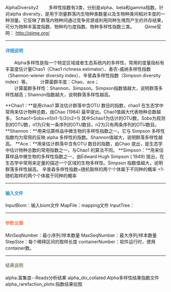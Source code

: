 AlphaDiversity2
　　多样性指数有3类，分别是alpha、beta和gamma指数。针对alpha diversity，是用于测量群落内生物种类数量以及生物种类间相对丰度的一种测量。它反映了群落内物种间通过竞争资源或利用同种生境而产生的共存结果，可分为物种丰富度指数、物种均匀度指数、物种多样性指数三类。
　　Qiime官网：  http://qiime.org/
***
#### **<span class="glyphicon glyphicon-tags" aria-hidden="true" style="color:#3090C7"></span></i><span style="color:#3090C7"> 详细说明**

　　Alpha多样性是指一个特定区域或者生态系统内的多样性，常用的度量指标有丰富度估计量Chao1（Chao1 richness estimator）、香农-威纳多样性指数（Shannon-wiener diversity index）、辛普森多样性指数（Simpson diversity index）等。
　　计算菌群丰度：Chao、ace；  
　　计算菌群多样性：Shannon、Simpson。Simpson指数值越大，说明群落多样性越高；Shannon指数越大，说明群落多样性越高。

**Chao1：**是用chao1 算法估计群落中含OTU 数目的指数，chao1 在生态学中常用来估计物种总数，由Chao (1984) 最早提出。Chao1值越大代表物种总数越多。
Schao1=Sobs+n1(n1-1)/2(n2+1)
其中Schao1为估计的OTU数，Sobs为观测到的OTU数，n1为只有一条序列的OTU数目，n2为只有两条序列的OTU数目。
**Shannon：**用来估算样品中微生物的多样性指数之一。它与 Simpson 多样性指数均为常用的反映 alpha 多样性的指数。Shannon值越大，说明群落多样性越高。
**Ace：**用来估计群落中含有OTU 数目的指数，由Chao 提出，是生态学中估计物种总数的常用指数之一，与Chao1 的算法不同。
**Simpson：**用来估算样品中微生物的多样性指数之一，由Edward Hugh Simpson ( 1949) 提出，在生态学中常用来定量的描述一个区域的生物多样性。Simpson 指数值越大，说明群落多样性越高。
辛普森多样性指数=随机取样的两个个体属于不同种的概率
=1-随机取样的两个个体属于同种的概率

***
#### **<i class="fa fa-dot-circle-o" aria-hidden="true" style="color:#3090C7"></i><span style="color:#3090C7"> 输入文件**
InputBiom：输入biom文件
MapFile：mapping文件
InputTree：

***
#### **<i class="fa fa-cog" aria-hidden="true" style="color:#F88158"></i> <span style="color:#F88158">参数设置**
MinSeqNumber：最小序列/样本数量
MaxSeqNumber：最大序列/样本数量
StepSize：每个稀释区间的取样长度
containerNumber：软件运行时，使用container数。


***
#### **<i class="fa fa-file-text" aria-hidden="true" style="color:#848b79"></i><span style="color:#848b79"> 结果说明**


alpha:富集度--Reads分析结果
alpha_div_collated:Alpha多样性结果指数文件
alpha_rarefaction_plots:指数结果绘图
